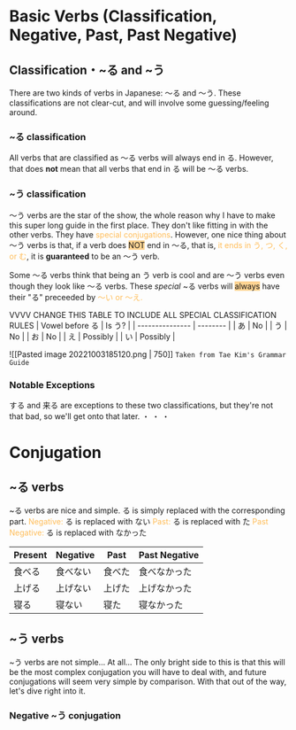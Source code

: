 # Basic Verbs (Classification, Negative, Past, Past Negative)
## Classification・~る and ~う
There are two kinds of verbs in Japanese: ～る and ～う. These classifications are not clear-cut, and will involve some guessing/feeling around.

### ~る classification
All verbs that are classified as ～る verbs will always end in る. However, that does **not** mean that all verbs that end in る will be ～る verbs.

### ~う classification
～う verbs are the star of the show, the whole reason why I have to make this super long guide in the first place. They don't like fitting in with the other verbs. They have <font style="color:#FFBD59">special conjugations</font>. However, one nice thing about ～う verbs is that, if a verb does <font style="background-color:#FFBD59A6">NOT</font> end in ～る, that is, <font style="color:#FFBD59">it ends in う, つ, く, or む</font>, it is **guaranteed** to be an ～う verb.

Some ～る verbs think that being an う verb is cool and are ～う verbs even though they look like ～る verbs. These *special* ~る verbs will <font style="background-color:#FFBD59A6">always</font> have their "る" preceeded by <font style="color:#FFBD59">～い or ～え. </font>

VVVV CHANGE THIS TABLE TO INCLUDE ALL SPECIAL CLASSIFICATION RULES
| Vowel before る | Is う?   |
| --------------- | -------- |
| あ              | No       |
| う              | No       |
| お              | No       |
| え              | Possibly |
| い              | Possibly |

![[Pasted image 20221003185120.png | 750]]
`Taken from Tae Kim's Grammar Guide`

### Notable Exceptions
する and 来る are exceptions to these two classifications, but they're not that bad, so we'll get onto that later.
・
・
・
# Conjugation
## ~る verbs
~る verbs are nice and simple. る is simply replaced with the corresponding part.
<font style="color:#FFBD59">Negative:</font> る is replaced with ない
<font style="color:#FFBD59">Past:</font> る is replaced with た
<font style="color:#FFBD59">Past Negative:</font> る is replaced with なかった

| Present | Negative | Past   | Past Negative |
| ------- | -------- | ------ | ------------- |
| 食べる  | 食べない | 食べた | 食べなかった  |
| 上げる  | 上げない | 上げた | 上げなかった  |
| 寝る    | 寝ない   | 寝た   | 寝なかった    |
## ~う verbs
~う verbs are not simple... At all... The only bright side to this is that this will be the most complex conjugation you will have to deal with, and future conjugations will seem very simple by comparison. With that out of the way, let's dive right into it.

### Negative ~う conjugation
